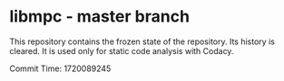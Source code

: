 # libmpc - master branch

This repository contains the frozen state of the repository.
Its history is cleared. It is used only for static code
analysis with Codacy.

Commit Time: 1720089245